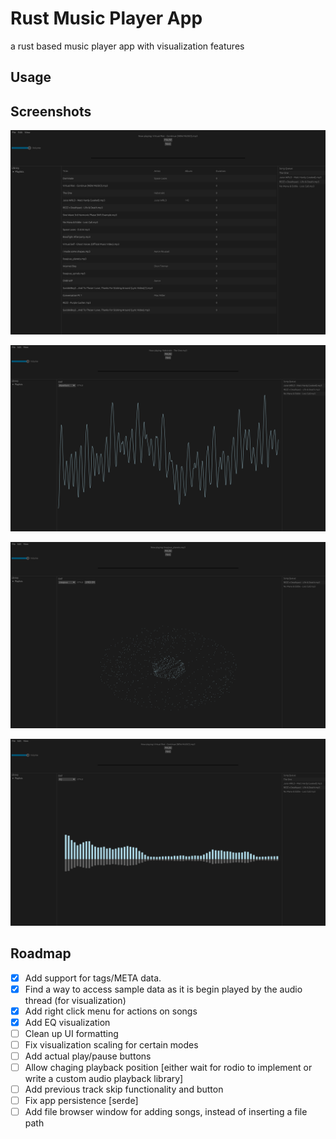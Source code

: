 # Rust Music Player App

a rust based music player app with visualization features

## Usage

## Screenshots

![Music Player App - Main Interface](./assets/main_interface.png)

![Music Player App - waveform](./assets/wave.png)

![Music Player App - lissajous](./assets/liss.png)

![Music Player App - EQ](./assets/eq.png)

## Roadmap

- [x] Add support for tags/META data.
- [x] Find a way to access sample data as it is begin played by the audio thread (for visualization)
- [x] Add right click menu for actions on songs
- [x] Add EQ visualization
- [ ] Clean up UI formatting
- [ ] Fix visualization scaling for certain modes
- [ ] Add actual play/pause buttons
- [ ] Allow chaging playback position [either wait for rodio to implement or write a custom audio playback library]
- [ ] Add previous track skip functionality and button
- [ ] Fix app persistence [serde]
- [ ] Add file browser window for adding songs, instead of inserting a file path
